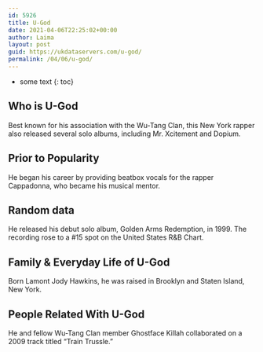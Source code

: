 ```yaml
---
id: 5926
title: U-God
date: 2021-04-06T22:25:02+00:00
author: Laima
layout: post
guid: https://ukdataservers.com/u-god/
permalink: /04/06/u-god/
---
```


* some text
{: toc}


## Who is U-God
                  
                  
                  
Best known for his association with the Wu-Tang Clan, this New York rapper also released several solo albums, including Mr. Xcitement and Dopium.
                  
              
            
              
            
                
                
                
## Prior to Popularity
                  
                  
                  
He began his career by providing beatbox vocals for the rapper Cappadonna, who became his musical mentor.
                  
              
            
              
            
                
                
                
## Random data
                  
                  
                  
He released his debut solo album, Golden Arms Redemption, in 1999. The recording rose to a #15 spot on the United States R&B Chart.
                  
              
            
              
            
                
                
                
## Family & Everyday Life of U-God
                  
                  
                  
Born Lamont Jody Hawkins, he was raised in Brooklyn and Staten Island, New York.
                  
              
            
              
            
                
                
                
## People Related With U-God
                  
                  
                  
He and fellow Wu-Tang Clan member Ghostface Killah collaborated on a 2009 track titled &#8220;Train Trussle.&#8221;
                  
              
            
              
            
                
              
            
              
              
            
            
              
            
          
          
          